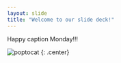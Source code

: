 ```yaml
---
layout: slide
title: "Welcome to our slide deck!"
---
```


Happy caption Monday!!!

![poptocat](https://octodex.github.com/images/poptocat.png)
{: .center}
